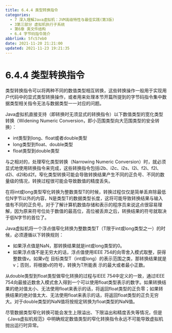 ```yaml
---
title: 6.4.4 类型转换指令
categories: 
  - 7 深入理解Java虛拟机：JVM高级特性与最佳实践(第3版)
  - 3第三部分 虚拟机执行子系统
  - 第6章 类文件结构
  - 6.4 字节码指令简介
abbrlink: 5fc57eb0
date: 2021-11-20 21:21:00
updated: 2021-11-23 19:21:35
---
```

# 6.4.4 类型转换指令
类型转换指令可以将两种不同的数值类型相互转换，这些转换操作一般用于实现用户代码中的显式类型转换操作，或者用来处理本节开篇所提到的字节码指令集中数据类型相关指令无法与数据类型一一对应的问题。

Java虚拟机直接支持（即转换时无须显式的转换指令）以下数值类型的宽化类型转换（Widening Numeric Conversion，即小范围类型向大范围类型的安全转换）：

- int类型到long、float或者double类型
- long类型到float、double类型
- float类型到double类型

与之相对的，处理窄化类型转换（Narrowing Numeric Conversion）时，就必须显式地使用转换指令来完成，这些转换指令包括i2b、i2c、i2s、l2i、f2i、f2l、d2i、d2l和d2f。窄化类型转换可能会导致转换结果产生不同的正负号、不同的数量级的情况，转换过程很可能会导致数值的精度丢失。

在将int或long类型窄化转换为整数类型T的时候，转换过程仅仅是简单丢弃除最低位N字节以外的内容，N是类型T的数据类型长度，这将可能导致转换结果与输入值有不同的正负号。对于了解计算机数值存储和表示的程序员来说这点很容易理解，因为原来符号位处于数值的最高位，高位被丢弃之后，转换结果的符号就取决于低N字节的首位了。

Java虚拟机将一个浮点值窄化转换为整数类型T（T限于int或long类型之一）的时候，必须遵循以下转换规则：

- 如果浮点值是NaN，那转换结果就是int或long类型的0。
- 如果浮点值不是无穷大的话，浮点值使用IEEE 754的向零舍入模式取整，获得整数值v。如果v在 目标类型T（int或long）的表示范围之类，那转换结果就是v；否则，将根据v的符号，转换为T所能表 示的最大或者最小正数。

从double类型到float类型做窄化转换的过程与IEEE 754中定义的一致，通过IEEE 754向最接近数舍入模式舍入得到一个可以使用float类型表示的数字。如果转换结果的绝对值太小、无法使用float来表示的话，将返回float类型的正负零；如果转换结果的绝对值太大、无法使用float来表示的话，将返回float类型的正负无穷大。对于double类型的NaN值将按规定转换为float类型的NaN值。

尽管数据类型窄化转换可能会发生上限溢出、下限溢出和精度丢失等情况，但是《Java虚拟机规范》中明确规定数值类型的窄化转换指令永远不可能导致虚拟机抛出运行时异常。

